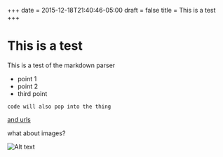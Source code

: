 +++
date = 2015-12-18T21:40:46-05:00
draft = false
title = This is a test
+++

# This is a test

This is a test of the markdown parser

- point 1
- point 2
- third point

```
code will also pop into the thing
```

[and urls](http://www.ryannickel.com)

what about images?

![Alt text](https://volu.me/img/merch-tees.jpg)
